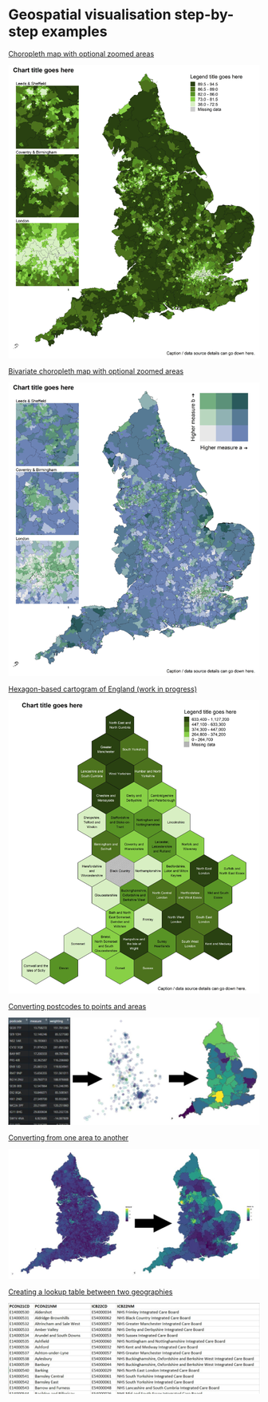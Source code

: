# Geospatial visualisation step-by-step examples

[Choropleth map with optional zoomed areas](https://github.com/DataS-DHSC/geospatial-vis-templates/blob/master/2%20-%20Templates/Choropleth-template.md)

[![](https://github.com/DataS-DHSC/geospatial-vis-templates/blob/master/2%20-%20Templates/output_vis/choropleth_2area_zoom.jpeg)](https://github.com/DataS-DHSC/geospatial-vis-templates/blob/master/2%20-%20Templates/Choropleth-template.md)


[Bivariate choropleth map with optional zoomed areas](https://github.com/DataS-DHSC/geospatial-vis-templates/blob/master/2%20-%20Templates/Bivariate-choropleth-template.md)

![](https://github.com/DataS-DHSC/geospatial-vis-templates/blob/master/2%20-%20Templates/output_vis/choropleth_bivariate_zoom.jpeg)


[Hexagon-based cartogram of England (work in progress)](https://github.com/DataS-DHSC/geospatial-vis-templates/blob/master/2%20-%20Templates/Hex-cartogram-template.md)

[![](https://github.com/DataS-DHSC/geospatial-vis-templates/blob/master/2%20-%20Templates/output_vis/choropleth_2area_hex.jpeg)](https://github.com/DataS-DHSC/geospatial-vis-templates/blob/master/2%20-%20Templates/Hex-cartogram-template.md)


[Converting postcodes to points and areas](https://github.com/DataS-DHSC/geospatial-vis-templates/blob/master/2%20-%20Templates/Converting-postcodes-to-points-and-areas.md)

[![](https://github.com/DataS-DHSC/geospatial-vis-templates/blob/master/2%20-%20Templates/output_vis/shape_convert_example.jpg)](https://github.com/DataS-DHSC/geospatial-vis-templates/blob/master/2%20-%20Templates/Converting-postcodes-to-points-and-areas.md)


[Converting from one area to another](https://github.com/DataS-DHSC/geospatial-vis-templates/blob/master/2%20-%20Templates/Converting-from-one-area-to-another.md)

[![](https://github.com/DataS-DHSC/geospatial-vis-templates/blob/master/2%20-%20Templates/output_vis/shape_convert_example_2.jpg)](https://github.com/DataS-DHSC/geospatial-vis-templates/blob/master/2%20-%20Templates/Converting-from-one-area-to-another.md)


[Creating a lookup table between two geographies](https://github.com/DataS-DHSC/geospatial-vis-templates/blob/master/2%20-%20Templates/Creating-a-lookup-table-between-two-geographies.md)

[![](https://github.com/DataS-DHSC/geospatial-vis-templates/blob/master/2%20-%20Templates/output_vis/shape_convert_example_3.jpg)](https://github.com/DataS-DHSC/geospatial-vis-templates/blob/master/2%20-%20Templates/Creating-a-lookup-table-between-two-geographies.md)